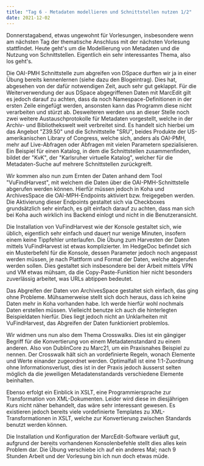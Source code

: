 ```yaml
---
title: "Tag 6 - Metadaten modellieren und Schnittstellen nutzen 1/2"
date: 2021-12-02
---
```


Donnerstagabend, etwas ungewohnt für Vorlesungen, insbesondere wenn am nächsten Tag der thematische Anschluss mit der nächsten Vorlesung stattfindet. Heute geht's um die Modellierung von Metadaten und die Nutzung von Schnittstellen. Eigentlich ein sehr interessantes Thema, also los geht's. 

Die OAI-PMH Schnittstelle zum abgreifen von DSpace durften wir ja in einer Übung bereits kennenlernen (siehe dazu den Blogeintrag). Dies hat, abgesehen von der dafür notwendigen Zeit, auch sehr gut geklappt. Für die Weiterverwendung der aus DSpace abgegriffenen Daten mit MarcEdit gilt es jedoch darauf zu achten, dass da noch Namespace-Definitionen in der ersten Zeile eingefügt werden, ansonsten kann das Programm diese nicht verarbeiten und stürzt ab. Desweiteren werden uns an dieser Stelle noch zwei weitere Austauschprotokolle für Metadaten vorgestellt, welche in der Archiv- und Bibliothekswelt weit verbreitet sind. Es handelt sich hierbei um das Angebot "Z39.50" und die Schnittstelle "SRU", beides Produkte der US-amerikanischen Library of Congress, welche sich, anders als OAI-PMH, mehr auf Live-Abfragen oder Abfragen mit vielen Parametern spezialisieren. Ein Beispiel für einen Katalog, in dem die Schnittstellen zusammenfinden, bildet der "KvK", der "Karlsruher virtuelle Katalog", welcher für die Metadaten-Suche auf mehrere Schnittstellen zurückgreift. 

Wir kommen also nun zum Ernten der Daten anhand dem Tool "VuFindHarvest", mit welchem die Daten über die OAI-PMH-Schnittstelle abgerufen werden können. Hierfür müssen jedoch in Koha und ArchivesSpace die OAI-MPH-Endpoints aktiviert bzw. freigegeben werden. Die Aktivierung dieser Endpoints gestaltet sich via Checkboxes grundsätzlich sehr einfach, es gilt einfach darauf zu achten, dass man sich bei Koha auch wirklich ins Backend einlogt und nicht in die Benutzeransicht. 

Die Installation von VuFindHarvest wie der Konsole gestaltet sich, wie üblich, eigentlich sehr einfach und dauert nur wenige Minuten, insofern einem keine Tippfehler unterlaufen. Die Übung zum Harvesten der Daten mittels VuFindHarvest ist etwas komplizierter. Im HedgeDoc befindet sich ein Musterbefehl für die Konsole, dessen Parameter jedoch noch angepasst werden müssen, je nach Plattform und Format der Daten, welche abgerufen werden sollen. Dies gestaltet sich insbesondere bei der Arbeit mittels VPN und VM etwas mühsam, da die Copy-Paste-Funktion hier nicht besonders zuverlässig arbeitet, was URLs abtippen bedeutet. 

Das Abgreifen der Daten von ArchivesSpace gestaltet sich einfach, das ging ohne Probleme. Mühsamerweise stellt sich doch heraus, dass ich keine Daten mehr in Koha vorhanden habe. Ich werde hierfür wohl nochmals Daten erstellen müssen. Vielleicht benutze ich auch die hinterlegten Beispieldaten hierfür. Dies liegt jedoch nicht an Unklarheiten mit VuFindHarvest, das Abgreifen der Daten funktioniert problemlos. 

Wir widmen uns nun also dem Thema Crosswalks. Dies ist ein gängiger Begriff für die Konvertierung von einem Metadatenstandard zu einem anderen. Also von DublinCore zu Marc21, um ein Praxisnahes Beispiel zu nennen. Der Crosswalk hält sich an vordefinierte Regeln, wonach Elemente und Werte einander zugeordnet werden. Optimalfall ist eine 1:1-Zuordnung ohne Informationsverlust, dies ist in der Praxis jedoch äusserst selten möglich da die jeweiligen Metadatenstandards verschiedene Elemente beinhalten. 

Ebenso erfolgt ein Einblick in XSLT, eine Programmiersprache zur Transformation von XML-Dokumenten. Leider wird diese im diesjährigen Kurs nicht näher behandelt, das wäre sehr interessant gewesen. Es existieren jedoch bereits viele vordefinierte Templates zu XML-Transformationen in XSLT, welche zur Konvertierung zwischen Standards benutzt werden können. 

Die Installation und Konfiguration der MarcEdit-Software verläuft gut, aufgrund der bereits vorhandenen Konsolenbefehle stellt dies alles kein Problem dar. Die Übung verschiebe ich auf ein anderes Mal; nach 9 Stunden Arbeit und der Vorlesung bin ich nun doch etwas müde.

